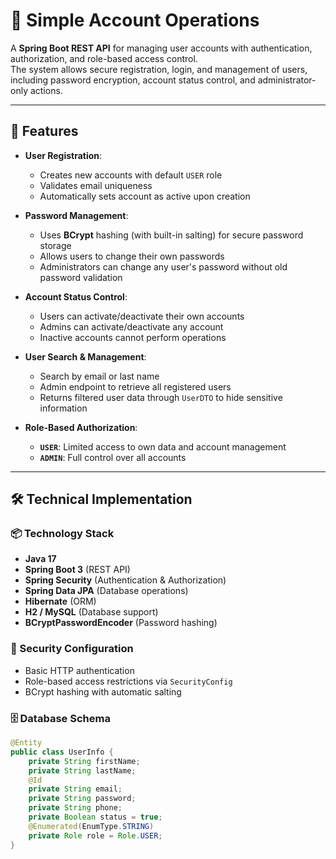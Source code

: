 # 🔐 Simple Account Operations

A **Spring Boot REST API** for managing user accounts with authentication, authorization, and role-based access control.  
The system allows secure registration, login, and management of users, including password encryption, account status control, and administrator-only actions.

---

## 🚀 Features

- **User Registration**:
  - Creates new accounts with default `USER` role
  - Validates email uniqueness
  - Automatically sets account as active upon creation

- **Password Management**:
  - Uses **BCrypt** hashing (with built-in salting) for secure password storage
  - Allows users to change their own passwords
  - Administrators can change any user's password without old password validation

- **Account Status Control**:
  - Users can activate/deactivate their own accounts
  - Admins can activate/deactivate any account
  - Inactive accounts cannot perform operations

- **User Search & Management**:
  - Search by email or last name
  - Admin endpoint to retrieve all registered users
  - Returns filtered user data through `UserDTO` to hide sensitive information

- **Role-Based Authorization**:
  - **`USER`**: Limited access to own data and account management
  - **`ADMIN`**: Full control over all accounts

---

## 🛠 Technical Implementation

### 📦 Technology Stack
- **Java 17**
- **Spring Boot 3** (REST API)
- **Spring Security** (Authentication & Authorization)
- **Spring Data JPA** (Database operations)
- **Hibernate** (ORM)
- **H2 / MySQL** (Database support)
- **BCryptPasswordEncoder** (Password hashing)

### 🔧 Security Configuration
- Basic HTTP authentication
- Role-based access restrictions via `SecurityConfig`
- BCrypt hashing with automatic salting

### 🗄 Database Schema
```java
@Entity
public class UserInfo {
    private String firstName;
    private String lastName;
    @Id
    private String email;
    private String password;
    private String phone;
    private Boolean status = true;
    @Enumerated(EnumType.STRING)
    private Role role = Role.USER;
}
